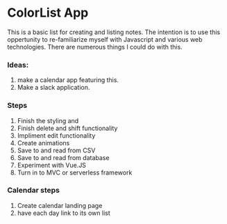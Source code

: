 # ColorList App
This is a basic list for creating and listing notes. 
The intention is to use this oppertunity to re-familiarize myself with Javascript and various web technologies.
There are numerous things I could do with this.

### Ideas:
1. make a calendar app featuring this.
2. Make a slack application.

### Steps
1. Finish the styling and 
2. Finish delete and shift functionality
3. Impliment edit functionality
4. Create animations
5. Save to and read from CSV
6. Save to and read from database
7. Experiment with Vue.JS
8. Turn in to MVC or serverless framework


### Calendar steps
1. Create calendar landing page
2. have each day link to its own list